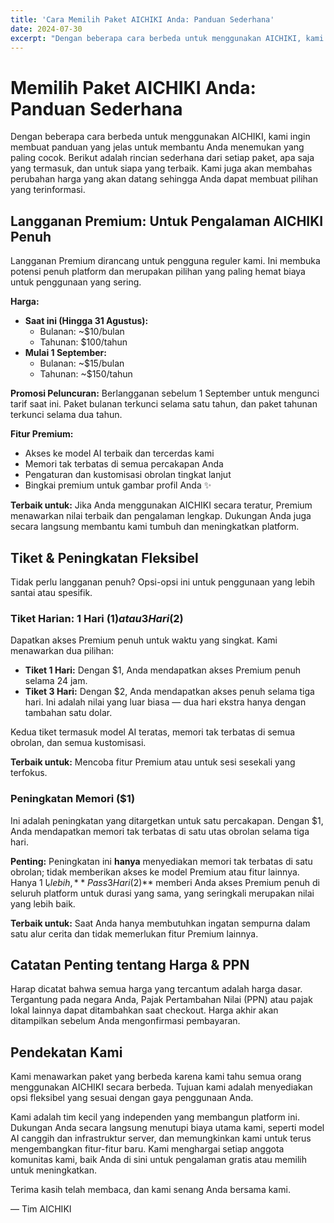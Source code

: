 ```yaml
---
title: 'Cara Memilih Paket AICHIKI Anda: Panduan Sederhana'
date: 2024-07-30
excerpt: "Dengan beberapa cara berbeda untuk menggunakan AICHIKI, kami ingin membuat panduan yang jelas untuk membantu Anda menemukan yang paling cocok. Berikut adalah rincian sederhana dari setiap paket, apa saja yang termasuk, dan untuk siapa yang terbaik."
---
```


# Memilih Paket AICHIKI Anda: Panduan Sederhana

Dengan beberapa cara berbeda untuk menggunakan AICHIKI, kami ingin membuat panduan yang jelas untuk membantu Anda menemukan yang paling cocok. Berikut adalah rincian sederhana dari setiap paket, apa saja yang termasuk, dan untuk siapa yang terbaik. Kami juga akan membahas perubahan harga yang akan datang sehingga Anda dapat membuat pilihan yang terinformasi.

## Langganan Premium: Untuk Pengalaman AICHIKI Penuh

Langganan Premium dirancang untuk pengguna reguler kami. Ini membuka potensi penuh platform dan merupakan pilihan yang paling hemat biaya untuk penggunaan yang sering.

**Harga:**

*   **Saat ini (Hingga 31 Agustus):**
    *   Bulanan: ~$10/bulan
    *   Tahunan: $100/tahun
*   **Mulai 1 September:**
    *   Bulanan: ~$15/bulan
    *   Tahunan: ~$150/tahun

**Promosi Peluncuran:** Berlangganan sebelum 1 September untuk mengunci tarif saat ini. Paket bulanan terkunci selama satu tahun, dan paket tahunan terkunci selama dua tahun.

**Fitur Premium:**

*   Akses ke model AI terbaik dan tercerdas kami
*   Memori tak terbatas di semua percakapan Anda
*   Pengaturan dan kustomisasi obrolan tingkat lanjut
*   Bingkai premium untuk gambar profil Anda ✨

**Terbaik untuk:** Jika Anda menggunakan AICHIKI secara teratur, Premium menawarkan nilai terbaik dan pengalaman lengkap. Dukungan Anda juga secara langsung membantu kami tumbuh dan meningkatkan platform.

## Tiket & Peningkatan Fleksibel

Tidak perlu langganan penuh? Opsi-opsi ini untuk penggunaan yang lebih santai atau spesifik.

### Tiket Harian: 1 Hari ($1) atau 3 Hari ($2)

Dapatkan akses Premium penuh untuk waktu yang singkat. Kami menawarkan dua pilihan:

*   **Tiket 1 Hari:** Dengan $1, Anda mendapatkan akses Premium penuh selama 24 jam.
*   **Tiket 3 Hari:** Dengan $2, Anda mendapatkan akses penuh selama tiga hari. Ini adalah nilai yang luar biasa — dua hari ekstra hanya dengan tambahan satu dolar.

Kedua tiket termasuk model AI teratas, memori tak terbatas di semua obrolan, dan semua kustomisasi.

**Terbaik untuk:** Mencoba fitur Premium atau untuk sesi sesekali yang terfokus.

### Peningkatan Memori ($1)

Ini adalah peningkatan yang ditargetkan untuk satu percakapan. Dengan $1, Anda mendapatkan memori tak terbatas di satu utas obrolan selama tiga hari.

**Penting:** Peningkatan ini **hanya** menyediakan memori tak terbatas di satu obrolan; tidak memberikan akses ke model Premium atau fitur lainnya. Hanya با $1 lebih, **Pass 3 Hari ($2)** memberi Anda akses Premium penuh di seluruh platform untuk durasi yang sama, yang seringkali merupakan nilai yang lebih baik.

**Terbaik untuk:** Saat Anda hanya membutuhkan ingatan sempurna dalam satu alur cerita dan tidak memerlukan fitur Premium lainnya.

## Catatan Penting tentang Harga & PPN

Harap dicatat bahwa semua harga yang tercantum adalah harga dasar. Tergantung pada negara Anda, Pajak Pertambahan Nilai (PPN) atau pajak lokal lainnya dapat ditambahkan saat checkout. Harga akhir akan ditampilkan sebelum Anda mengonfirmasi pembayaran.

## Pendekatan Kami

Kami menawarkan paket yang berbeda karena kami tahu semua orang menggunakan AICHIKI secara berbeda. Tujuan kami adalah menyediakan opsi fleksibel yang sesuai dengan gaya penggunaan Anda.

Kami adalah tim kecil yang independen yang membangun platform ini. Dukungan Anda secara langsung menutupi biaya utama kami, seperti model AI canggih dan infrastruktur server, dan memungkinkan kami untuk terus mengembangkan fitur-fitur baru. Kami menghargai setiap anggota komunitas kami, baik Anda di sini untuk pengalaman gratis atau memilih untuk meningkatkan.

Terima kasih telah membaca, dan kami senang Anda bersama kami.

— Tim AICHIKI
